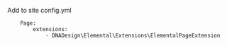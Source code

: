 Add to site config.yml

		Page:
			extensions:
				- DNADesign\Elemental\Extensions\ElementalPageExtension